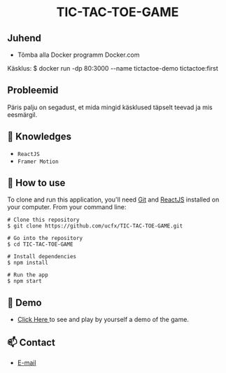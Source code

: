 <h1 align="center">TIC-TAC-TOE-GAME</h1>

## Juhend
* Tõmba alla Docker programm Docker.com

Käsklus:
$ docker run -dp 80:3000 --name tictactoe-demo tictactoe:first

## Probleemid
Päris palju on segadust, et mida mingid käsklused täpselt teevad ja mis eesmärgil. 

## :rocket: Knowledges
 - `ReactJS`
 - `Framer Motion`

## :book: How to use
To clone and run this application, you'll need [Git](https://git-scm.com/downloads) and [ReactJS](https://react.dev/) installed on your computer. From your command line:

```
# Clone this repository
$ git clone https://github.com/ucfx/TIC-TAC-TOE-GAME.git

# Go into the repository
$ cd TIC-TAC-TOE-GAME

# Install dependencies
$ npm install

# Run the app
$ npm start
```
## :link: Demo
  - <a target="_blank" href="https://ucfx.github.io/TIC-TAC-TOE-GAME/"> Click Here </a> to see and play by yourself a demo of the game.

## :mailbox: Contact
  - <a target="_blank" href="mailto:ucefhammadi@gmail.com">E-mail</a>
